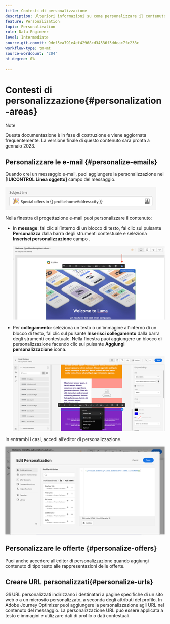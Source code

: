 ```yaml
---
title: Contesti di personalizzazione
description: Ulteriori informazioni su come personalizzare il contenuto e la visualizzazione dei messaggi.
feature: Personalization
topic: Personalization
role: Data Engineer
level: Intermediate
source-git-commit: 9def5ea791e4ef42968cd34536f3ddeac7fc238c
workflow-type: tm+mt
source-wordcount: '204'
ht-degree: 0%

---
```


# Contesti di personalizzazione{#personalization-areas}

>[!NOTE]
>
>Questa documentazione è in fase di costruzione e viene aggiornata frequentemente. La versione finale di questo contenuto sarà pronta a gennaio 2023.

## Personalizzare le e-mail {#personalize-emails}

Quando crei un messaggio e-mail, puoi aggiungere la personalizzazione nel **[!UICONTROL Linea oggetto]** campo del messaggio.

![](assets/perso_subject.png)

Nella finestra di progettazione e-mail puoi personalizzare il contenuto:

* In **message**: fai clic all’interno di un blocco di testo, fai clic sul pulsante **Personalizza** dalla barra degli strumenti contestuale e seleziona **Inserisci personalizzazione** campo .

   ![](assets/perso_insert.png)

* Per **collegamento**: seleziona un testo o un&#39;immagine all&#39;interno di un blocco di testo, fai clic sul pulsante **Inserisci collegamento** dalla barra degli strumenti contestuale. Nella finestra puoi aggiungere un blocco di personalizzazione facendo clic sul pulsante **Aggiungi personalizzazione** icona.

   ![](assets/perso_link.png)

In entrambi i casi, accedi all’editor di personalizzazione.

![](assets/perso_ee.png)

## Personalizzare le offerte {#personalize-offers}

Puoi anche accedere all’editor di personalizzazione quando aggiungi contenuto di tipo testo alle rappresentazioni delle offerte.

## Creare URL personalizzati{#personalize-urls}

Gli URL personalizzati indirizzano i destinatari a pagine specifiche di un sito web o a un microsito personalizzato, a seconda degli attributi del profilo. In Adobe Journey Optimizer puoi aggiungere la personalizzazione agli URL nel contenuto del messaggio. La personalizzazione URL può essere applicata a testo e immagini e utilizzare dati di profilo o dati contestuali.


